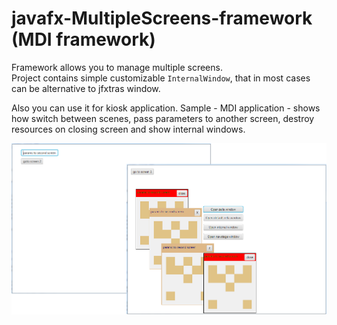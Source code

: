 javafx-MultipleScreens-framework (MDI framework)
====================
Framework allows you to manage multiple screens.  
Project contains simple customizable `InternalWindow`, that in most cases can be alternative to jfxtras window.
  
Also you can use it for kiosk application. Sample - MDI application - shows how switch between scenes, pass parameters to another screen, destroy resources on closing screen and show internal windows.  

![Logo](mdi_framework/logo.jpg)
